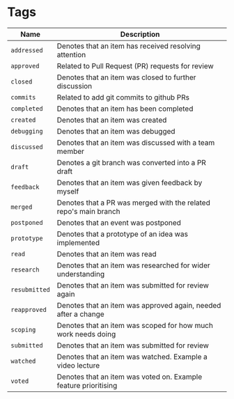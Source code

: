 # Tags

| Name          | Description                                                      |
|---------------|------------------------------------------------------------------|
| `addressed`   | Denotes that an item has received resolving attention            |
| `approved`    | Related to Pull Request (PR) requests for review                 |
| `closed`      | Denotes that an item was closed to further discussion            |
| `commits`     | Related to add git commits to github PRs                         |
| `completed`   | Denotes that an item has been completed                          |
| `created`     | Denotes that an item was created                                 |
| `debugging`   | Denotes that an item was debugged                                |
| `discussed`   | Denotes that an item was discussed with a team member            |
| `draft`       | Denotes a git branch was converted into a PR draft               |
| `feedback`    | Denotes that an item was given feedback by myself                |
| `merged`      | Denotes that a PR was merged with the related repo's main branch |
| `postponed`   | Denotes that an event was postponed                              |
| `prototype`   | Denotes that a prototype of an idea was implemented              |
| `read`        | Denotes that an item was read                                    |
| `research`    | Denotes that an item was researched for wider understanding      |
| `resubmitted` | Denotes that an item was submitted for review again              |
| `reapproved`  | Denotes that an item was approved again, needed after a change   |
| `scoping`     | Denotes that an item was scoped for how much work needs doing    |
| `submitted`   | Denotes that an item was submitted for review                    |
| `watched`     | Denotes that an item was watched. Example a video lecture        |
| `voted`       | Denotes that an item was voted on. Example feature prioritising  |

